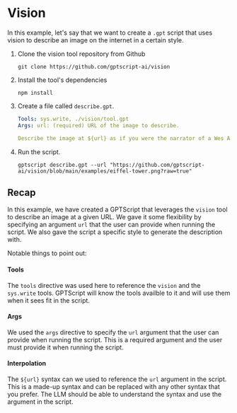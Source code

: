 # Vision 

In this example, let's say that we want to create a `.gpt` script that uses vision to describe an image on the internet in a certain style.

1. Clone the vision tool repository from Github

    ```shell
    git clone https://github.com/gptscript-ai/vision
    ```

2. Install the tool's dependencies

    ```shell
    npm install
    ```

3. Create a file called `describe.gpt`.

    ```yaml
    Tools: sys.write, ./vision/tool.gpt
    Args: url: (required) URL of the image to describe. 

    Describe the image at ${url} as if you were the narrator of a Wes Anderson film and write it to a file named description.txt.
    ```

4. Run the script.

    ```shell
    gptscript describe.gpt --url "https://github.com/gptscript-ai/vision/blob/main/examples/eiffel-tower.png?raw=true"
    ```

## Recap

In this example, we have created a GPTScript that leverages the `vision` tool to describe an image at a given URL. We gave it some flexibility by specifying an argument `url` that the user can provide when running the script. We also gave the script a specific style to generate the description with.

Notable things to point out:

#### Tools

The `tools` directive was used here to reference the `vision` and the `sys.write` tools.  GPTScript will know the tools availble to it and will use them when it sees fit in the script.

#### Args

We used the `args` directive to specify the `url` argument that the user can provide when running the script. This is a required argument and the user must provide it when running the script.

#### Interpolation

The `${url}` syntax can we used to reference the `url` argument in the script. This is a made-up syntax and can be replaced with any other syntax that you prefer. The LLM should be able to understand the syntax and use the argument in the script.
